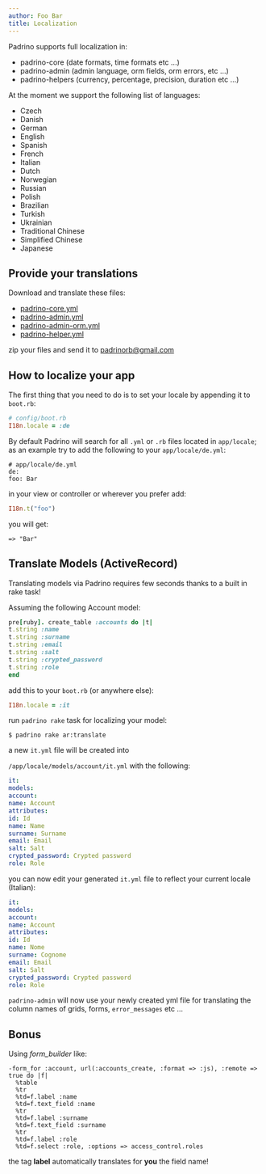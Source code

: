 ```yaml
---
author: Foo Bar
title: Localization
---
```


Padrino supports full localization in:


- padrino-core (date formats, time formats etc ...)
- padrino-admin (admin language, orm fields, orm errors, etc ...)
- padrino-helpers (currency, percentage, precision, duration etc ...)


At the moment we support the following list of languages:


- Czech
- Danish
- German
- English
- Spanish
- French
- Italian
- Dutch
- Norwegian
- Russian
- Polish
- Brazilian
- Turkish
- Ukrainian
- Traditional Chinese
- Simplified Chinese
- Japanese


## Provide your translations

Download and translate these files:


- [padrino-core.yml](http://github.com/padrino/padrino-framework/raw/master/padrino-core/lib/padrino-core/locale/en.yml)
- [padrino-admin.yml](http://github.com/padrino/padrino-framework/raw/master/padrino-admin/lib/padrino-admin/locale/admin/en.yml)
- [padrino-admin-orm.yml](http://github.com/padrino/padrino-framework/raw/master/padrino-admin/lib/padrino-admin/locale/orm/en.yml)
- [padrino-helper.yml](http://github.com/padrino/padrino-framework/raw/master/padrino-helpers/lib/padrino-helpers/locale/en.yml)


zip your files and send it to [padrinorb@gmail.com](mailto:padrinorb@gmail.com)


## How to localize your app

The first thing that you need to do is to set your locale by appending it to `boot.rb`:


```ruby
# config/boot.rb
I18n.locale = :de
```


By default Padrino will search for all `.yml` or `.rb` files located in `app/locale`; as an example try to add the
following to your `app/locale/de.yml`:


```haml
# app/locale/de.yml
de:
foo: Bar
```


in your view or controller or wherever you prefer add:


```ruby
I18n.t("foo")
```


you will get:


    => "Bar"


## Translate Models (ActiveRecord)

Translating models via Padrino requires few seconds thanks to a built in rake task!


Assuming the following Account model:


```ruby
pre[ruby]. create_table :accounts do |t|
t.string :name
t.string :surname
t.string :email
t.string :salt
t.string :crypted_password
t.string :role
end
```


add this to your `boot.rb` (or anywhere else):


```ruby
I18n.locale = :it
```


run `padrino rake` task for localizing your model:


    $ padrino rake ar:translate


a new `it.yml` file will be created into


`/app/locale/models/account/it.yml` with the following:


```yaml
it:
models:
account:
name: Account
attributes:
id: Id
name: Name
surname: Surname
email: Email
salt: Salt
crypted_password: Crypted password
role: Role
```


you can now edit your generated `it.yml` file to reflect your current locale (Italian):


```yaml
it:
models:
account:
name: Account
attributes:
id: Id
name: Nome
surname: Cognome
email: Email
salt: Salt
crypted_password: Crypted password
role: Role
```


`padrino-admin` will now use your newly created yml file for translating the column names of grids, forms,
`error_messages` etc ...


## Bonus

Using *form_builder* like:


```haml
-form_for :account, url(:accounts_create, :format => :js), :remote => true do |f|
  %table
  %tr
  %td=f.label :name
  %td=f.text_field :name
  %tr
  %td=f.label :surname
  %td=f.text_field :surname
  %tr
  %td=f.label :role
  %td=f.select :role, :options => access_control.roles
```


the tag **label** automatically translates for **you** the field name!

